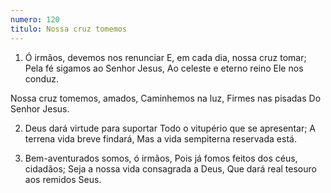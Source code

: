 ```yaml
---
numero: 120
titulo: Nossa cruz tomemos
---
```

1. Ó irmãos, devemos nos renunciar
E, em cada dia, nossa cruz tomar;
Pela fé sigamos ao Senhor Jesus,
Ao celeste e eterno reino Ele nos conduz.

Nossa cruz tomemos, amados,
Caminhemos na luz,
Firmes nas pisadas
Do Senhor Jesus.

2. Deus dará virtude para suportar
Todo o vitupério que se apresentar;
A terrena vida breve findará,
Mas a vida sempiterna reservada está.

3. Bem-aventurados somos, ó irmãos,
Pois já fomos feitos dos céus, cidadãos;
Seja a nossa vida consagrada a Deus,
Que dará real tesouro aos remidos Seus.
